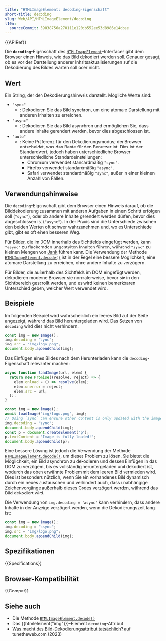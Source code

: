 ```yaml
---
title: "HTMLImageElement: decoding-Eigenschaft"
short-title: decoding
slug: Web/API/HTMLImageElement/decoding
l10n:
  sourceCommit: 59838756a270111e120db552ee53d8986e14ddee
---
```


{{APIRef}}

Die **`decoding`**-Eigenschaft des [`HTMLImageElement`](/de/docs/Web/API/HTMLImageElement)-Interfaces gibt dem Browser einen Hinweis, wie das Bild dekodiert werden soll. Genauer gesagt, ob es vor der Darstellung anderer Inhaltsaktualisierungen auf die Dekodierung des Bildes warten soll oder nicht.

## Wert

Ein String, der den Dekodierungshinweis darstellt. Mögliche Werte sind:

- `"sync"`
  - : Dekodieren Sie das Bild synchron, um eine atomare Darstellung mit anderen Inhalten zu erreichen.
- `"async"`
  - : Dekodieren Sie das Bild asynchron und ermöglichen Sie, dass andere Inhalte gerendert werden, bevor dies abgeschlossen ist.
- `"auto"`
  - : Keine Präferenz für den Dekodierungsmodus; der Browser entscheidet, was das Beste für den Benutzer ist. Dies ist der Standardwert, jedoch haben unterschiedliche Browser unterschiedliche Standardeinstellungen:
    - Chromium verwendet standardmäßig `"sync"`.
    - Firefox verwendet standardmäßig `"async"`.
    - Safari verwendet standardmäßig `"sync"`, außer in einer kleinen Anzahl von Fällen.

## Verwendungshinweise

Die `decoding`-Eigenschaft gibt dem Browser einen Hinweis darauf, ob die Bilddekodierung zusammen mit anderen Aufgaben in einem Schritt erfolgen soll (`"sync"`), oder ob andere Inhalte gerendert werden dürfen, bevor dies abgeschlossen ist (`"async"`). In der Praxis sind die Unterschiede zwischen den beiden Werten oft schwer wahrzunehmen und, wo es Unterschiede gibt, gibt es oft einen besseren Weg.

Für Bilder, die im DOM innerhalb des Sichtfelds eingefügt werden, kann `"async"` zu flackernden ungestylten Inhalten führen, während `"sync"` zu kleinen Mengen von [Jank](/de/docs/Glossary/Jank) führen kann. Die Verwendung der Methode [`HTMLImageElement.decode()`](/de/docs/Web/API/HTMLImageElement/decode) ist in der Regel eine bessere Möglichkeit, eine atomare Darstellung zu erreichen, ohne andere Inhalte zu verzögern.

Für Bilder, die außerhalb des Sichtfelds im DOM eingefügt werden, dekodieren moderne Browser sie normalerweise, bevor sie in den Sichtbereich gescrollt werden, und es wird keinen bemerkbaren Unterschied geben, welcher Wert verwendet wird.

## Beispiele

Im folgenden Beispiel wird wahrscheinlich ein leeres Bild auf der Seite angezeigt, während das Bild heruntergeladen wird. Das Setzen von `decoding` wird dies nicht verhindern.

```js
const img = new Image();
img.decoding = "sync";
img.src = "img/logo.png";
document.body.appendChild(img);
```

Das Einfügen eines Bildes nach dem Herunterladen kann die `decoding`-Eigenschaft relevanter machen:

```js
async function loadImage(url, elem) {
  return new Promise((resolve, reject) => {
    elem.onload = () => resolve(elem);
    elem.onerror = reject;
    elem.src = url;
  });
}

const img = new Image();
await loadImage("img/logo.png", img);
// Using `sync` can ensure other content is only updated with the image
img.decoding = "sync";
document.body.appendChild(img);
const p = document.createElement("p");
p.textContent = "Image is fully loaded!";
document.body.appendChild(p);
```

Eine bessere Lösung ist jedoch die Verwendung der Methode [`HTMLImageElement.decode()`](/de/docs/Web/API/HTMLImageElement/decode), um dieses Problem zu lösen. Sie bietet die Möglichkeit, ein Bild asynchron zu dekodieren und dessen Einfügen in das DOM zu verzögern, bis es vollständig heruntergeladen und dekodiert ist, wodurch das oben erwähnte Problem mit dem leeren Bild vermieden wird. Dies ist besonders nützlich, wenn Sie ein vorhandenes Bild dynamisch durch ein neues austauschen und verhindert auch, dass unabhängige Zeichenvorgänge außerhalb dieses Codes verzögert werden, während das Bild dekodiert wird.

Die Verwendung von `img.decoding = "async"` kann verhindern, dass andere Inhalte in der Anzeige verzögert werden, wenn die Dekodierungszeit lang ist:

```js
const img = new Image();
img.decoding = "async";
img.src = "img/logo.png";
document.body.appendChild(img);
```

## Spezifikationen

{{Specifications}}

## Browser-Kompatibilität

{{Compat}}

## Siehe auch

- Die Methode [`HTMLImageElement.decode()`](/de/docs/Web/API/HTMLImageElement/decode)
- Das {{htmlelement("img")}}-Element `decoding`-Attribut
- [Was macht das Bild-Dekodierungsattribut tatsächlich?](https://www.tunetheweb.com/blog/what-does-the-image-decoding-attribute-actually-do/) auf tunetheweb.com (2023)

